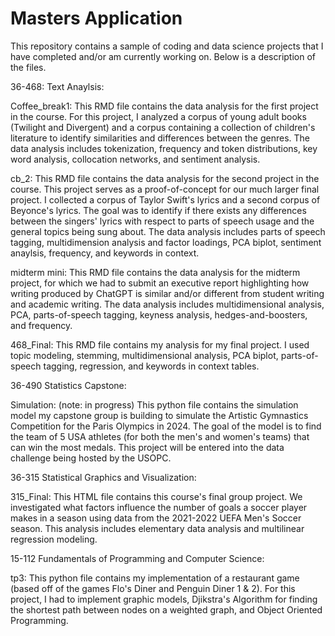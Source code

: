 # Masters Application
This repository contains a sample of coding and data science projects that I have completed and/or am currently working on. Below is a description of the files.

36-468: Text Anaylsis:

  Coffee_break1: This RMD file contains the data analysis for the first project in the course. For this project, I analyzed a corpus of young adult books (Twilight and Divergent) and a corpus containing a collection of children's literature to identify similarities and differences between the genres. The data analysis includes tokenization, frequency and token distributions, key word analysis, collocation networks, and sentiment analysis.
  
  cb_2: This RMD file contains the data analysis for the second project in the course. This project serves as a proof-of-concept for our much larger final project. I collected a corpus of Taylor Swift's lyrics and a second corpus of Beyonce's lyrics. The goal was to identify if there exists any differences between the singers' lyrics with respect to parts of speech usage and the general topics being sung about. The data analysis includes parts of speech tagging, multidimension analysis and factor loadings, PCA biplot, sentiment anaylsis, frequency, and keywords in context. 
  
  midterm mini: This RMD file contains the data analysis for the midterm project, for which we had to submit an executive report highlighting how writing produced by ChatGPT is similar and/or different from student writing and academic writing. The data analysis includes multidimensional analysis, PCA, parts-of-speech tagging, keyness analysis, hedges-and-boosters, and frequency. 
  
  468_Final: This RMD file contains my analysis for my final project. I used topic modeling, stemming, multidimensional analysis, PCA biplot, parts-of-speech tagging, regression, and keywords in context tables.

36-490 Statistics Capstone:
  
  Simulation: (note: in progress) This python file contains the simulation model my capstone group is building to simulate the Artistic Gymnastics Competition for the Paris Olympics in 2024. The goal of the model is to find the team of 5 USA athletes (for both the men's and women's teams) that can win the most medals. This project will be entered into the data challenge being hosted by the USOPC.

36-315 Statistical Graphics and Visualization: 
  
  315_Final: This HTML file contains this course's final group project. We investigated what factors influence the number of goals a soccer player makes in a season using data from the 2021-2022 UEFA Men's Soccer season. This analysis includes elementary data analysis and multilinear regression modeling. 

15-112 Fundamentals of Programming and Computer Science:
  
  tp3: This python file contains my implementation of a restaurant game (based off of the games Flo's Diner and Penguin Diner 1 & 2). For this project, I had to implement graphic models, Djikstra's Algorithm for finding the shortest path between nodes on a weighted graph, and Object Oriented Programming. 


